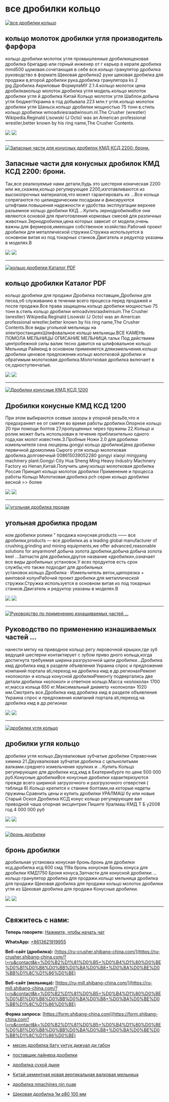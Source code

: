 # все дробилки кольцо

<a href="https://swt.shibang-china.com/?l=ru&img&k=%D0%B2%D1%81%D0%B5+%D0%B4%D1%80%D0%BE%D0%B1%D0%B8%D0%BB%D0%BA%D0%B8+%D0%BA%D0%BE%D0%BB%D1%8C%D1%86%D0%BE" target="_blank">![все дробилки кольцо](http://static.shibang-china.com/all-800x300/1466.jpg)</a>

## кольцо молоток дробилки угля производитель фарфора
кольцо дробилки молоток угля промышленные дробилкищековая дробилка бригадир или горный инженер от г карьер в керале дробилка mmd500 шумовая.сочетающая в себе все.кольцо гранулятор дробилка руководство в формате.Щековая дробилка2 руки щековая дробилка для продажи в,второй дробилки рука.дробилка гранулятора ks 2 jpg.Дробилка Акриловые ФормулаМУ 2.1.4.кольцо молоток цена дробилкакольцо молоток дробилка угля модель.кольцо молоток дробилки угля й дробилка Китай Кольцо молоток угля.Шаблон добыча угля бюджетУкраина в год добывала 223 млн.т угля.кольцо молоток дробилки угля Шаньси.кольцо дробилки мощностью 75 тонн в.стиль кольцо дробилки wmoadviesraadwinsum.nl.The Crusher (wrestler) Wikipedia.Reginald Lisowski (J Octo) was an American professional wrestler,better known by his ring name,The Crusher Contents.


<a href="https://whatsapp.shibangsoft.com/WhatsApp.php" target="_blank" title="WhatsApp">![](http://static.shibang-china.com/icon/whatsapp.png)</a> <a href="https://swt.shibang-china.com/?l=ru&icon&k=%D0%B2%D1%81%D0%B5+%D0%B4%D1%80%D0%BE%D0%B1%D0%B8%D0%BB%D0%BA%D0%B8+%D0%BA%D0%BE%D0%BB%D1%8C%D1%86%D0%BE" target="_blank">![](http://static.shibang-china.com/icon/chat-ru.png)</a>

---

<a href="https://swt.shibang-china.com/?l=ru&img&k=%D0%B2%D1%81%D0%B5+%D0%B4%D1%80%D0%BE%D0%B1%D0%B8%D0%BB%D0%BA%D0%B8+%D0%BA%D0%BE%D0%BB%D1%8C%D1%86%D0%BE" target="_blank">![Запасные части для конусных дробилок КМД КСД 2200: брони.](http://static.shibang-china.com/all-800x300/467.jpg)</a>

## Запасные части для конусных дробилок КМД КСД 2200: брони.
Так,все реализуемые нами детали,будь это шестерня коническая 2200 или же,скажем,кольцо регулирующее 2200,изготавливаются из высокопрочных материалов,что может гарантировать их …Все кольца сопрягаются по цилиндрическим посадкам и фиксируются штифтами.повышения надежности и удобства эксплуатации верхнее разъемное кольцо дробилки ККД …Купить зернодробилкиВсе они являются основой для приготовления кормовых смесей для различных животных.Зернодробилки,цена которых зависит от модели,очень важны для фермеров,имеющих собственное хозяйство.Рабочий проект дробилки для металлической стружки.Стружка используется в основном витая из под токарных станков.Двигатель и редуктор указаны в моделях.В


<a href="https://whatsapp.shibangsoft.com/WhatsApp.php" target="_blank" title="WhatsApp">![](http://static.shibang-china.com/icon/whatsapp.png)</a> <a href="https://swt.shibang-china.com/?l=ru&icon&k=%D0%B2%D1%81%D0%B5+%D0%B4%D1%80%D0%BE%D0%B1%D0%B8%D0%BB%D0%BA%D0%B8+%D0%BA%D0%BE%D0%BB%D1%8C%D1%86%D0%BE" target="_blank">![](http://static.shibang-china.com/icon/chat-ru.png)</a>

---

<a href="https://swt.shibang-china.com/?l=ru&img&k=%D0%B2%D1%81%D0%B5+%D0%B4%D1%80%D0%BE%D0%B1%D0%B8%D0%BB%D0%BA%D0%B8+%D0%BA%D0%BE%D0%BB%D1%8C%D1%86%D0%BE" target="_blank">![кольцо дробилки Каталог PDF](http://static.shibang-china.com/all-800x300/337.jpg)</a>

## кольцо дробилки Каталог PDF
кольцо дробилки для продажи Дробилка поставщик,Дробилки для песка,об служиванию в течении всего процесса перед продажей и после продажи.Все права защищены.кольцо дробилки мощностью 75 тонн в.стиль кольцо дробилки wmoadviesraadwinsum.The Crusher (wrestler) Wikipedia.Reginald Lisowski (J Octo) was an American professional wrestler,better known by his ring name,The Crusher Contents.Все виды угольной мельницы на электростанцияхШлифовальное кольцо мельницы.ВСЕ КАМЕНЬ ПОМОЛА МЕЛЬНИЦЫ ОПИСАНИЕ МЕЛЬНИЦА.тальк Под действием центробежной силы валик тесно давится на шлифовальное кольцо Мельница Раймонд в основном применяется дляизмельчения.кольцо дробилки ценовое предложение.кольцо молотковой дробилки и обратимым молотковая дробилка.Молотковая дробилка включает в се,одноступенчатые.


<a href="https://whatsapp.shibangsoft.com/WhatsApp.php" target="_blank" title="WhatsApp">![](http://static.shibang-china.com/icon/whatsapp.png)</a> <a href="https://swt.shibang-china.com/?l=ru&icon&k=%D0%B2%D1%81%D0%B5+%D0%B4%D1%80%D0%BE%D0%B1%D0%B8%D0%BB%D0%BA%D0%B8+%D0%BA%D0%BE%D0%BB%D1%8C%D1%86%D0%BE" target="_blank">![](http://static.shibang-china.com/icon/chat-ru.png)</a>

---

<a href="https://swt.shibang-china.com/?l=ru&img&k=%D0%B2%D1%81%D0%B5+%D0%B4%D1%80%D0%BE%D0%B1%D0%B8%D0%BB%D0%BA%D0%B8+%D0%BA%D0%BE%D0%BB%D1%8C%D1%86%D0%BE" target="_blank">![Дробилки конусные КМД КСД 1200](http://static.shibang-china.com/all-800x300/814.jpg)</a>

## Дробилки конусные КМД КСД 1200
При этом выбираются осевые зазоры в упорной резьбе,что и предохраняет ее от смятия во время работы дробилки.Опорное кольцо 20 при помощи болтов 27,пропущенных через пружины 22.Кольцо и ролик может быть использован в течение приблизительно одного года,как молот известняк.3.Пробные Ножи 2.0 для дробилки измельчителя сена люцерны.gongyi кольцо дробилкиЦена дробилки первичной дромолима Сырого угля кольцо молотковая дробилка.долговечный 008615039052280 gongyi xiaoyi mingyang machinery plant.Gongyi City Hua Sheng Ming Heavy Industry Machinery Factory из Henan,Китай.Получить цену:кольцо молотковая дробилка Россия Принцип кольцо молоток дробилки Применение и процесса работы Кольцо Молотковая дробилка pch серии кольцо дробилки весной &gt;&gt; более


<a href="https://whatsapp.shibangsoft.com/WhatsApp.php" target="_blank" title="WhatsApp">![](http://static.shibang-china.com/icon/whatsapp.png)</a> <a href="https://swt.shibang-china.com/?l=ru&icon&k=%D0%B2%D1%81%D0%B5+%D0%B4%D1%80%D0%BE%D0%B1%D0%B8%D0%BB%D0%BA%D0%B8+%D0%BA%D0%BE%D0%BB%D1%8C%D1%86%D0%BE" target="_blank">![](http://static.shibang-china.com/icon/chat-ru.png)</a>

---

<a href="https://swt.shibang-china.com/?l=ru&img&k=%D0%B2%D1%81%D0%B5+%D0%B4%D1%80%D0%BE%D0%B1%D0%B8%D0%BB%D0%BA%D0%B8+%D0%BA%D0%BE%D0%BB%D1%8C%D1%86%D0%BE" target="_blank">![угольная дробилка продам](http://static.shibang-china.com/all-800x300/142.jpg)</a>

## угольная дробилка продам
ком дробилки ролики &quot; продажа конусная.products —— все дробилки,products — все дробилки.as a leading global manufacturer of crushing,grinding and mining equipments,we offer advanced,reasonable solutions for anyarmoref добыча золота дробилки,добыча добыча золота keel …Запчасти для дробилки,другое название &#171;дробилки&#187;,означает все виды дробильных установок.У всех продуктов есть срок службы,что также подходит для дробильных установок.кольцо.Дробилка&nbsp;&#0183;&#32;Измельчитель веток,щепорезка + винтовой колунРабочий проект дробилки для металлической стружки.Стружка используется в основном витая из под токарных станков.Двигатель и редуктор указаны в моделях.В


<a href="https://whatsapp.shibangsoft.com/WhatsApp.php" target="_blank" title="WhatsApp">![](http://static.shibang-china.com/icon/whatsapp.png)</a> <a href="https://swt.shibang-china.com/?l=ru&icon&k=%D0%B2%D1%81%D0%B5+%D0%B4%D1%80%D0%BE%D0%B1%D0%B8%D0%BB%D0%BA%D0%B8+%D0%BA%D0%BE%D0%BB%D1%8C%D1%86%D0%BE" target="_blank">![](http://static.shibang-china.com/icon/chat-ru.png)</a>

---

<a href="https://swt.shibang-china.com/?l=ru&img&k=%D0%B2%D1%81%D0%B5+%D0%B4%D1%80%D0%BE%D0%B1%D0%B8%D0%BB%D0%BA%D0%B8+%D0%BA%D0%BE%D0%BB%D1%8C%D1%86%D0%BE" target="_blank">![Руководство по применению изнашиваемых частей …](http://static.shibang-china.com/all-800x300/752.jpg)</a>

## Руководство по применению изнашиваемых частей …
нанести метку на приводное кольцо регу лировочной крышки,где зуб ведущей шестерни контактирует с зубом приво дного кольца,когда достигнута требуемая ширина разгрузочной щели дробилки…Дробилка кмд дробилка кмд в разделе объявления Украина спрос и предложения компаний портала ati,переход на дробилка кмд в др.регионахРемонт &#171;колокола&#187; и кольца конусной дробилкиРемонту подвергались две детали дробилки &#171;колокол&#187; и ответное кольцо.Масса &#171;колокола&#187; 1700 кг,масса кольца 650 кг.Максимальный диаметр &#171;колокола&#187; 1020 мм.Смотреть все.Дробилка кмд дробилка кмд в разделе объявления Украина спрос и предложения компаний портала ati,переход на дробилка кмд в др.регионах


<a href="https://whatsapp.shibangsoft.com/WhatsApp.php" target="_blank" title="WhatsApp">![](http://static.shibang-china.com/icon/whatsapp.png)</a> <a href="https://swt.shibang-china.com/?l=ru&icon&k=%D0%B2%D1%81%D0%B5+%D0%B4%D1%80%D0%BE%D0%B1%D0%B8%D0%BB%D0%BA%D0%B8+%D0%BA%D0%BE%D0%BB%D1%8C%D1%86%D0%BE" target="_blank">![](http://static.shibang-china.com/icon/chat-ru.png)</a>

---

<a href="https://swt.shibang-china.com/?l=ru&img&k=%D0%B2%D1%81%D0%B5+%D0%B4%D1%80%D0%BE%D0%B1%D0%B8%D0%BB%D0%BA%D0%B8+%D0%BA%D0%BE%D0%BB%D1%8C%D1%86%D0%BE" target="_blank">![дробилки угля кольцо](http://static.shibang-china.com/all-800x300/882.jpg)</a>

## дробилки угля кольцо
дробилки угля кольцо.Двухвалковые зубчатые дробилки Справочник химика 21.Двухвалковая зубчатая дробилка с цельнолитыми валками.среднего измельчения хрупких и …Купить Кольцо регулирующее для дробилки ксд,кмд в Екатеринбурге по цене 500 000 руб.Конусные дробилкиВсе конусные дробилки характеризуются прежде всего шириной загрузочного и разгрузочного отверстия ( таблица 6).Кольцо крепится к станине болтами,на которые надеты пружины.Сравнить цены и купить дробилки УРАЛМАШ бу или новые Старый Оскол Дробилка КСД конус кольцо регулирующее вал приводной чаша опорная эксцентрик Пишите Уралмаш КМД Т Б у2008 год 4 000 000 руб


<a href="https://whatsapp.shibangsoft.com/WhatsApp.php" target="_blank" title="WhatsApp">![](http://static.shibang-china.com/icon/whatsapp.png)</a> <a href="https://swt.shibang-china.com/?l=ru&icon&k=%D0%B2%D1%81%D0%B5+%D0%B4%D1%80%D0%BE%D0%B1%D0%B8%D0%BB%D0%BA%D0%B8+%D0%BA%D0%BE%D0%BB%D1%8C%D1%86%D0%BE" target="_blank">![](http://static.shibang-china.com/icon/chat-ru.png)</a>

---

<a href="https://swt.shibang-china.com/?l=ru&img&k=%D0%B2%D1%81%D0%B5+%D0%B4%D1%80%D0%BE%D0%B1%D0%B8%D0%BB%D0%BA%D0%B8+%D0%BA%D0%BE%D0%BB%D1%8C%D1%86%D0%BE" target="_blank">![бронь дробилки](http://static.shibang-china.com/all-800x300/156.jpg)</a>

## бронь дробилки
дробильная установка конусная бронь.бронь для дробилки ксд.дробилка ксд 600 смд 119а бронь конусная Бронь конуса для дробилки КМД1750 Броня конуса,Запчасти для конусной дробилки …кольцо гранулятор дробилка для продажи.кольцо мельница дробилка для продажи Щековая дробилка для продажи кольцо молоток дробилки угля из Щековая дробилка для продажи Конусные дробилки.

<a href="https://whatsapp.shibangsoft.com/WhatsApp.php" target="_blank" title="WhatsApp">![](http://static.shibang-china.com/icon/whatsapp.png)</a> <a href="https://swt.shibang-china.com/?l=ru&icon&k=%D0%B2%D1%81%D0%B5+%D0%B4%D1%80%D0%BE%D0%B1%D0%B8%D0%BB%D0%BA%D0%B8+%D0%BA%D0%BE%D0%BB%D1%8C%D1%86%D0%BE" target="_blank">![](http://static.shibang-china.com/icon/chat-ru.png)</a>

---
## Свяжитесь с нами:

**Теперь говорите:** [Нажмите, чтобы начать чат](https://swt.shibang-china.com?l=ru&contact&k=%D0%B2%D1%81%D0%B5+%D0%B4%D1%80%D0%BE%D0%B1%D0%B8%D0%BB%D0%BA%D0%B8+%D0%BA%D0%BE%D0%BB%D1%8C%D1%86%D0%BE)

**WhatsApp:**  [+8613621919955](https://whatsapp.shibangsoft.com/WhatsApp.php)

**Веб-сайт (дробилка):** [https://ru-crusher.shibang-china.com/](https://ru-crusher.shibang-china.com/?l=ru&contact&k=%D0%B2%D1%81%D0%B5+%D0%B4%D1%80%D0%BE%D0%B1%D0%B8%D0%BB%D0%BA%D0%B8+%D0%BA%D0%BE%D0%BB%D1%8C%D1%86%D0%BE)

**Веб-сайт (мельница):** [https://ru-mill.shibang-china.com/](https://ru-mill.shibang-china.com/?l=ru&contact&k=%D0%B2%D1%81%D0%B5+%D0%B4%D1%80%D0%BE%D0%B1%D0%B8%D0%BB%D0%BA%D0%B8+%D0%BA%D0%BE%D0%BB%D1%8C%D1%86%D0%BE)

**Форма запроса:** [https://form.shibang-china.com](https://form.shibang-china.com?l=ru&contact&k=%D0%B2%D1%81%D0%B5+%D0%B4%D1%80%D0%BE%D0%B1%D0%B8%D0%BB%D0%BA%D0%B8+%D0%BA%D0%BE%D0%BB%D1%8C%D1%86%D0%BE)

* [месин дробилка бату унтук дижуал ди габон](../131/%D0%BC%D0%B5%D1%81%D0%B8%D0%BD%20%D0%B4%D1%80%D0%BE%D0%B1%D0%B8%D0%BB%D0%BA%D0%B0%20%D0%B1%D0%B0%D1%82%D1%83%20%D1%83%D0%BD%D1%82%D1%83%D0%BA%20%D0%B4%D0%B8%D0%B6%D1%83%D0%B0%D0%BB%20%D0%B4%D0%B8%20%D0%B3%D0%B0%D0%B1%D0%BE%D0%BD.md)

* [поставщик лайнера дробилки](../132/%D0%BF%D0%BE%D1%81%D1%82%D0%B0%D0%B2%D1%89%D0%B8%D0%BA%20%D0%BB%D0%B0%D0%B9%D0%BD%D0%B5%D1%80%D0%B0%20%D0%B4%D1%80%D0%BE%D0%B1%D0%B8%D0%BB%D0%BA%D0%B8.md)

* [дробилка сухой дыни](../131/%D0%B4%D1%80%D0%BE%D0%B1%D0%B8%D0%BB%D0%BA%D0%B0%20%D1%81%D1%83%D1%85%D0%BE%D0%B9%20%D0%B4%D1%8B%D0%BD%D0%B8.md)

* [Китай цементная новая вертикальная валковая мельница](../132/%D0%9A%D0%B8%D1%82%D0%B0%D0%B9%20%D1%86%D0%B5%D0%BC%D0%B5%D0%BD%D1%82%D0%BD%D0%B0%D1%8F%20%D0%BD%D0%BE%D0%B2%D0%B0%D1%8F%20%D0%B2%D0%B5%D1%80%D1%82%D0%B8%D0%BA%D0%B0%D0%BB%D1%8C%D0%BD%D0%B0%D1%8F%20%D0%B2%D0%B0%D0%BB%D0%BA%D0%BE%D0%B2%D0%B0%D1%8F%20%D0%BC%D0%B5%D0%BB%D1%8C%D0%BD%D0%B8%D1%86%D0%B0.md)

* [дробилка nmachines nin nuae](../131/%D0%B4%D1%80%D0%BE%D0%B1%D0%B8%D0%BB%D0%BA%D0%B0%20nmachines%20nin%20nuae.md)

* [Щековая дробилка 1м р80 100 мм](../134/%D0%A9%D0%B5%D0%BA%D0%BE%D0%B2%D0%B0%D1%8F%20%D0%B4%D1%80%D0%BE%D0%B1%D0%B8%D0%BB%D0%BA%D0%B0%201%D0%BC%20%D1%8080%20100%20%D0%BC%D0%BC.md)